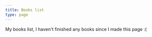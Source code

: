 ```yaml
---
title: Books list
type: page
---
```


My books list, I haven't finished any books since I made this page :(
